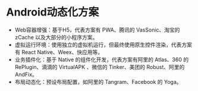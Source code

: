 # Android动态化方案

* Web容器增强：基于H5，代表方案有 PWA、腾讯的 VasSonic、淘宝的 zCache 以及大部分的小程序方案。
* 虚拟运行环境：使用独立的虚拟机运行，但最终使用原生控件渲染，代表方案有 React Native、Weex、快应用等。
* 业务插件化：基于 Native 的组件化开发，代表方案有阿里的 Atlas、360 的 RePlugin、滴滴的 VirtualAPK 、微信的 Tinker、美团的 Robust、阿里的 AndFix。
* 布局动态化：预设布局配置，如阿里的 Tangram、Facebook 的 Yoga。
